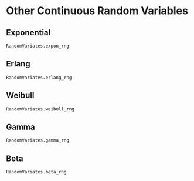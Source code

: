 # Other Continuous Random Variables

## Exponential

```@docs
RandomVariates.expon_rng
```

## Erlang

```@docs
RandomVariates.erlang_rng
```

## Weibull

```@docs
RandomVariates.weibull_rng
```

## Gamma

```@docs
RandomVariates.gamma_rng
```

## Beta

```@docs
RandomVariates.beta_rng
```
